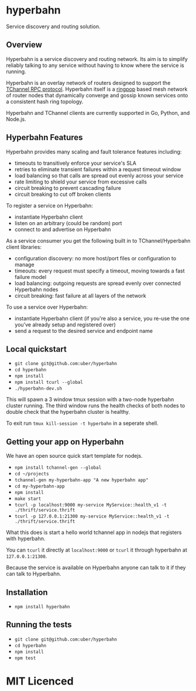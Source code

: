 # hyperbahn

Service discovery and routing solution.

## Overview

Hyperbahn is a service discovery and routing network. Its aim is to simplify
reliably talking to any service without having to know where the service is
running.

Hyperbahn is an overlay network of routers designed to support the
[TChannel RPC protocol][tchannel]. Hyperbahn itself is a [ringpop][ringpop]
based mesh network of router nodes that dynamically converge and gossip known
services onto a consistent hash ring topology.

Hyperbahn and TChannel clients are currently supported
in Go, Python, and Node.js.

## Hyperbahn Features

Hyperbahn provides many scaling and fault tolerance features including:

 - timeouts to transitively enforce your service's SLA
 - retries to eliminate transient failures within a request timeout window
 - load balancing so that calls are spread out evenly across your service
 - rate limiting to shield your service from excessive calls
 - circuit breaking to prevent cascading failure
 - circuit breaking to cut off broken clients

To register a service on Hyperbahn:

 - instantiate Hyperbahn client
 - listen on an arbitrary (could be random) port
 - connect to and advertise on Hyperbahn

As a service consumer you get the following built in to TChannel/Hyperbahn
client libraries:

 - configuration discovery: no more host/port files or configuration to manage
 - timeouts: every request must specify a timeout, moving towards a fast
   failure model
 - load balancing: outgoing requests are spread evenly over connected Hyperbahn
   nodes
 - circuit breaking: fast failure at all layers of the network

To use a service over Hyperbahn:

 - instantiate Hyperbahn client (if you're also a service, you re-use the one
   you've already setup and registered over)
 - send a request to the desired service and endpoint name

## Local quickstart

 - `git clone git@github.com:uber/hyperbahn`
 - `cd hyperbahn`
 - `npm install`
 - `npm install tcurl --global`
 - `./hyperbahn-dev.sh`

This will spawn a 3 window tmux session with a two-node hyperbahn
cluster running. The third window runs the health checks of both
nodes to double check that the hyperbahn cluster is healthy.

To exit run `tmux kill-session -t hyperbahn` in a seperate shell.

## Getting your app on Hyperbahn

We have an open source quick start template for nodejs.

 - `npm install tchannel-gen --global`
 - `cd ~/projects`
 - `tchannel-gen my-hyperbahn-app "A new hyperbahn app"`
 - `cd my-hyperbahn-app`
 - `npm install`
 - `make start`
 - `tcurl -p localhost:9000 my-service MyService::health_v1 -t ./thrift/service.thrift`
 - `tcurl -p 127.0.0.1:21300 my-service MyService::health_v1 -t ./thrift/service.thrift`

What this does is start a hello world tchannel app in nodejs that
registers with hyperbahn.

You can `tcurl` it directly at `localhost:9000` or `tcurl` it through
hyperbahn at `127.0.0.1:21300`.

Because the service is available on Hyperbahn anyone can talk to it
if they can talk to Hyperbahn.

## Installation

 - `npm install hyperbahn`

## Running the tests

 - `git clone git@github.com:uber/hyperbahn`
 - `cd hyperbahn`
 - `npm install`
 - `npm test`

# MIT Licenced

  [tchannel]: https://github.com/uber/tchannel
  [ringpop]: https://github.com/uber/ringpop-node
